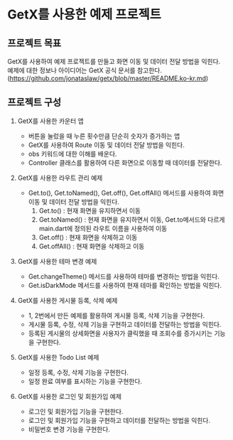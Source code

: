 # GetX를 사용한 예제 프로젝트

## 프로젝트 목표

GetX를 사용하여 예제 프로젝트를 만들고 화면 이동 및 데이터 전달 방법을 익힌다.
<br>
예제에 대한 정보나 아이디어는 GetX 공식 문서를 참고한다.(https://github.com/jonataslaw/getx/blob/master/README.ko-kr.md)

## 프로젝트 구성

1. GetX를 사용한 카운터 앱
    - 버튼을 눌렀을 때 누른 횟수만큼 단순히 숫자가 증가하는 앱
    - GetX를 사용하여 Route 이동 및 데이터 전달 방법을 익힌다.
    - obs 키워드에 대한 이해를 배운다.
    - Controller 클래스를 활용하여 다른 화면으로 이동할 때 데이터를 전달한다.

2. GetX를 사용한 라우트 관리 예제
    - Get.to(), Get.toNamed(), Get.off(), Get.offAll() 메서드를 사용하여 화면 이동 및 데이터 전달 방법을 익힌다.
        1. Get.to() : 현재 화면을 유지하면서 이동
        2. Get.toNamed() : 현재 화면을 유지하면서 이동, Get.to메서드와 다르게 main.dart에 정의된 라우트 이름을 사용하여 이동
        3. Get.off() : 현재 화면을 삭제하고 이동
        4. Get.offAll() : 현재 화면을 삭제하고 이동

3. GetX를 사용한 테마 변경 예제
    - Get.changeTheme() 메서드를 사용하여 테마를 변경하는 방법을 익힌다.
    - Get.isDarkMode 메서드를 사용하여 현재 테마를 확인하는 방법을 익힌다.

4. GetX를 사용한 게시물 등록, 삭제 예제
    - 1, 2번에서 만든 예제를 활용하여 게시물 등록, 삭제 기능을 구현한다.
    - 게시물 등록, 수정, 삭제 기능을 구현하고 데이터를 전달하는 방법을 익힌다.
    - 등록된 게시물의 상세화면을 사용자가 클릭했을 때 조회수를 증가시키는 기능을 구현한다.

5. GetX를 사용한 Todo List 예제
    - 일정 등록, 수정, 삭제 기능을 구현한다.
    - 일정 완료 여부를 표시하는 기능을 구현한다.

6. GetX를 사용한 로그인 및 회원가입 예제
    - 로그인 및 회원가입 기능을 구현한다.
    - 로그인 및 회원가입 기능을 구현하고 데이터를 전달하는 방법을 익힌다.
    - 비밀번호 변경 기능을 구현한다.
